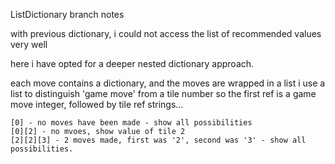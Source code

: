 ListDictionary branch notes

with previous dictionary, i could not access the list of recommended values very well

here i have opted for a deeper nested dictionary approach.

each move contains a dictionary, and the moves are wrapped in a list
i use a list to distinguish 'game move' from a tile number
so the first ref is a game move integer, followed by tile ref strings...

    [0] - no moves have been made - show all possibilities
    [0][2] - no mvoes, show value of tile 2
    [2][2][3] - 2 moves made, first was '2', second was '3' - show all possibilities.